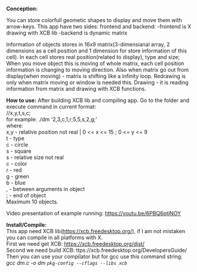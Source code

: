 <b>Conception:</b>

You can store colorfull geometic shapes to display and move them with arrow-keys.
This app have two sides: frontend and backend:
 -frontend is X drawing with XCB lib
 -backend is dynamic matrix

Information of objects stores in 16x9 matrix(3-dimensianal array, 2 dimensions as a cell position and 1 dimension for store information of this cell).
In each cell stores real position(related to display), type and size; 
When you move object this is moving of whole matrix, each cell position information is changing to moving direction.
Also when matrix go out from display(when moving) - matrix is shifting like a infinity loop.
Redrawing is only when matrix moving or window is needed this.
Drawing - it is reading information from matrix and drawing with XCB functions.

<b>How to use:</b>
After building XCB lib and compiling app. Go to the folder and execute command in current format:<br>
                     //x,y,t,s,c;<br>
    for example: ./dm '2,3,c,1,r;5,5,s,2,g;'<br>
    where:<br>
        x,y - relative position not real | 0 <= x <= 15 ; 0 <= y <= 9<br>
        t - type<br>
            c - circle<br>
            s - square<br>
        s - relative size not real<br>
        c - color<br>
            r - red<br>
            g - green<br>
            b - blue<br>
        , - between arguments in object<br>
        ; - end of object<br>
Maximum 10 objects.<br>

Video presentation of example running: <a href="https://youtu.be/6PBQ6ptjNOY">https://youtu.be/6PBQ6ptjNOY</a><br>

<b>Install/Compile:</b><br>
This app need XCB lib(https://xcb.freedesktop.org/), if I am not mistaken you can compile in all platforms with X.<br>
First we need get XCB: https://xcb.freedesktop.org/dist/<br>
Second we need build XCB: ttps://xcb.freedesktop.org/DevelopersGuide/<br>
Then you can use your compilator but for gcc use this command string:<br>
<i>gcc dm.c -o dm `pkg-config --cflags --libs xcb`</i> <br>
